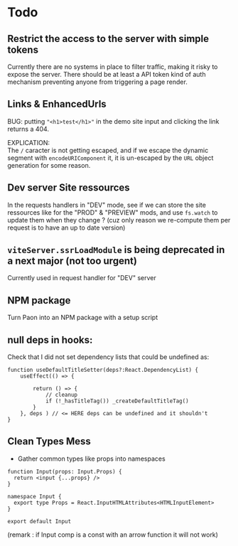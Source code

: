 
# Todo

## Restrict the access to the server with simple tokens

Currently there are no systems in place to filter traffic, making it risky to expose the server.
There should be at least a API token kind of auth mechanism preventing anyone from triggering a page render.


## Links & EnhancedUrls

BUG: putting `"<h1>test</h1>"` in the demo site input and clicking the link returns a 404.

EXPLICATION:\
The `/` caracter is not getting escaped, and if we escape the dynamic segment with `encodeURIComponent` it, it is un-escaped by the `URL` object generation for some reason.


## Dev server Site ressources

In the requests handlers in "DEV" mode, see if we can store the site ressources like for the "PROD" & "PREVIEW" mods,
and use `fs.watch` to update them when they change ? (cuz only reason we re-compute them per request is to have an up to date version)


## `viteServer.ssrLoadModule` is being deprecated in a next major (not too urgent)

Currently used in request handler for "DEV" server

## NPM package

Turn Paon into an NPM package with a setup script

## null deps in hooks:

Check that I did not set dependency lists that could be undefined as:
```tsx
function useDefaultTitleSetter(deps?:React.DependencyList) {
    useEffect(() => {

        return () => {
            // cleanup
            if (!_hasTitleTag()) _createDefaultTitleTag()
        }
    }, deps ) // <= HERE deps can be undefined and it shouldn't
}
```


## Clean Types Mess

- Gather common types like props into namespaces

```tsx
function Input(props: Input.Props) {
  return <input {...props} />
}

namespace Input {
  export type Props = React.InputHTMLAttributes<HTMLInputElement>
}

export default Input
```

(remark : if Input comp is a const with an arrow function it will not work)